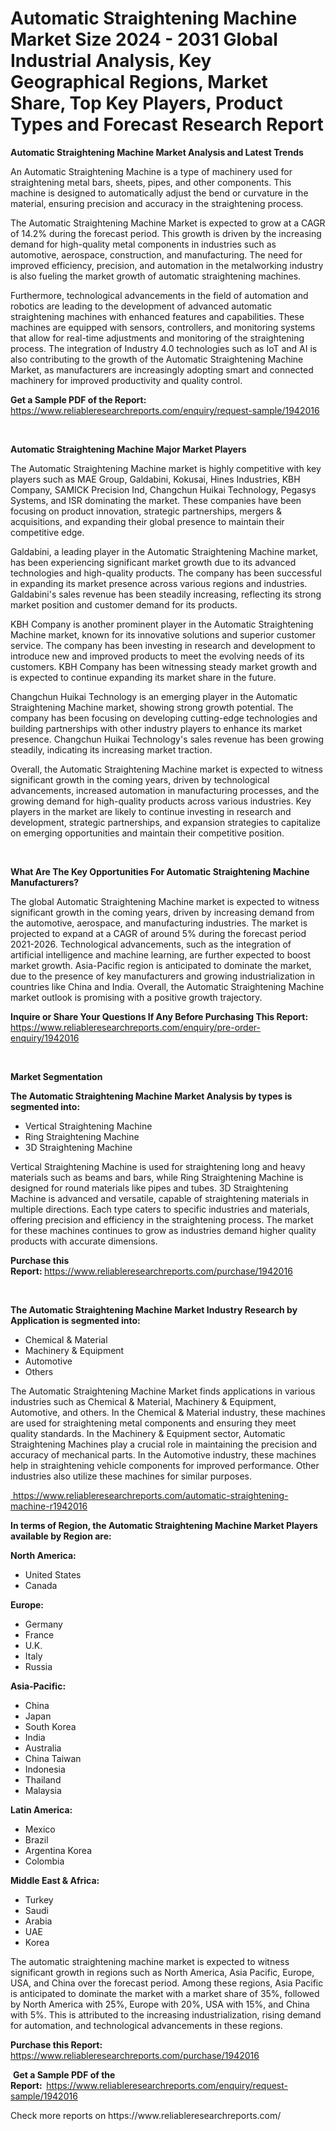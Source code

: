 <p><h1>Automatic Straightening Machine Market Size 2024 - 2031 Global Industrial Analysis, Key Geographical Regions, Market Share, Top Key Players, Product Types and Forecast Research Report</h1></p><p><strong>Automatic Straightening Machine Market Analysis and Latest Trends</strong></p>
<p><p>An Automatic Straightening Machine is a type of machinery used for straightening metal bars, sheets, pipes, and other components. This machine is designed to automatically adjust the bend or curvature in the material, ensuring precision and accuracy in the straightening process.</p><p>The Automatic Straightening Machine Market is expected to grow at a CAGR of 14.2% during the forecast period. This growth is driven by the increasing demand for high-quality metal components in industries such as automotive, aerospace, construction, and manufacturing. The need for improved efficiency, precision, and automation in the metalworking industry is also fueling the market growth of automatic straightening machines.</p><p>Furthermore, technological advancements in the field of automation and robotics are leading to the development of advanced automatic straightening machines with enhanced features and capabilities. These machines are equipped with sensors, controllers, and monitoring systems that allow for real-time adjustments and monitoring of the straightening process. The integration of Industry 4.0 technologies such as IoT and AI is also contributing to the growth of the Automatic Straightening Machine Market, as manufacturers are increasingly adopting smart and connected machinery for improved productivity and quality control.</p></p>
<p><strong>Get a Sample PDF of the Report:&nbsp;</strong> <a href="https://www.reliableresearchreports.com/enquiry/request-sample/1942016">https://www.reliableresearchreports.com/enquiry/request-sample/1942016</a></p>
<p>&nbsp;</p>
<p><strong>Automatic Straightening Machine Major Market Players</strong></p>
<p><p>The Automatic Straightening Machine market is highly competitive with key players such as MAE Group, Galdabini, Kokusai, Hines Industries, KBH Company, SAMICK Precision Ind, Changchun Huikai Technology, Pegasys Systems, and ISR dominating the market. These companies have been focusing on product innovation, strategic partnerships, mergers & acquisitions, and expanding their global presence to maintain their competitive edge.</p><p>Galdabini, a leading player in the Automatic Straightening Machine market, has been experiencing significant market growth due to its advanced technologies and high-quality products. The company has been successful in expanding its market presence across various regions and industries. Galdabini's sales revenue has been steadily increasing, reflecting its strong market position and customer demand for its products.</p><p>KBH Company is another prominent player in the Automatic Straightening Machine market, known for its innovative solutions and superior customer service. The company has been investing in research and development to introduce new and improved products to meet the evolving needs of its customers. KBH Company has been witnessing steady market growth and is expected to continue expanding its market share in the future.</p><p>Changchun Huikai Technology is an emerging player in the Automatic Straightening Machine market, showing strong growth potential. The company has been focusing on developing cutting-edge technologies and building partnerships with other industry players to enhance its market presence. Changchun Huikai Technology's sales revenue has been growing steadily, indicating its increasing market traction.</p><p>Overall, the Automatic Straightening Machine market is expected to witness significant growth in the coming years, driven by technological advancements, increased automation in manufacturing processes, and the growing demand for high-quality products across various industries. Key players in the market are likely to continue investing in research and development, strategic partnerships, and expansion strategies to capitalize on emerging opportunities and maintain their competitive position.</p></p>
<p>&nbsp;</p>
<p><strong>What Are The Key Opportunities For Automatic Straightening Machine Manufacturers?</strong></p>
<p><p>The global Automatic Straightening Machine market is expected to witness significant growth in the coming years, driven by increasing demand from the automotive, aerospace, and manufacturing industries. The market is projected to expand at a CAGR of around 5% during the forecast period 2021-2026. Technological advancements, such as the integration of artificial intelligence and machine learning, are further expected to boost market growth. Asia-Pacific region is anticipated to dominate the market, due to the presence of key manufacturers and growing industrialization in countries like China and India. Overall, the Automatic Straightening Machine market outlook is promising with a positive growth trajectory.</p></p>
<p><strong>Inquire or Share Your Questions If Any Before Purchasing This Report:</strong> <a href="https://www.reliableresearchreports.com/enquiry/pre-order-enquiry/1942016">https://www.reliableresearchreports.com/enquiry/pre-order-enquiry/1942016</a></p>
<p>&nbsp;</p>
<p><strong>Market Segmentation</strong></p>
<p><strong>The Automatic Straightening Machine Market Analysis by types is segmented into:</strong></p>
<p><ul><li>Vertical Straightening Machine</li><li>Ring Straightening Machine</li><li>3D Straightening Machine</li></ul></p>
<p><p>Vertical Straightening Machine is used for straightening long and heavy materials such as beams and bars, while Ring Straightening Machine is designed for round materials like pipes and tubes. 3D Straightening Machine is advanced and versatile, capable of straightening materials in multiple directions. Each type caters to specific industries and materials, offering precision and efficiency in the straightening process. The market for these machines continues to grow as industries demand higher quality products with accurate dimensions.</p></p>
<p><strong>Purchase this Report:&nbsp;</strong><a href="https://www.reliableresearchreports.com/purchase/1942016">https://www.reliableresearchreports.com/purchase/1942016</a></p>
<p>&nbsp;</p>
<p><strong>The Automatic Straightening Machine Market Industry Research by Application is segmented into:</strong></p>
<p><ul><li>Chemical & Material</li><li>Machinery & Equipment</li><li>Automotive</li><li>Others</li></ul></p>
<p><p>The Automatic Straightening Machine Market finds applications in various industries such as Chemical & Material, Machinery & Equipment, Automotive, and others. In the Chemical & Material industry, these machines are used for straightening metal components and ensuring they meet quality standards. In the Machinery & Equipment sector, Automatic Straightening Machines play a crucial role in maintaining the precision and accuracy of mechanical parts. In the Automotive industry, these machines help in straightening vehicle components for improved performance. Other industries also utilize these machines for similar purposes.</p></p>
<p><a href="https://www.reliableresearchreports.com/automatic-straightening-machine-r1942016">&nbsp;https://www.reliableresearchreports.com/automatic-straightening-machine-r1942016</a></p>
<p><strong>In terms of Region, the Automatic Straightening Machine Market Players available by Region are:</strong></p>
<p>
    <p> <strong> North America: </strong>
        <ul>
            <li>United States</li>
            <li>Canada</li>
        </ul>
        </p> 
    <p> <strong> Europe: </strong>
        <ul>
            <li>Germany</li>
            <li>France</li>
            <li>U.K.</li>
            <li>Italy</li>
            <li>Russia</li>
        </ul>
        </p> 
    <p> <strong> Asia-Pacific: </strong>
        <ul>
            <li>China</li>
            <li>Japan</li>
            <li>South Korea</li>
            <li>India</li>
            <li>Australia</li>
            <li>China Taiwan</li>
            <li>Indonesia</li>
            <li>Thailand</li>
            <li>Malaysia</li>
        </ul>
        </p> 
    <p> <strong> Latin America: </strong>
        <ul>
            <li>Mexico</li>
            <li>Brazil</li>
            <li>Argentina Korea</li>
            <li>Colombia</li>
        </ul>
        </p> 
    <p> <strong> Middle East & Africa: </strong>
        <ul>
            <li>Turkey</li>
            <li>Saudi</li>
            <li>Arabia</li>
            <li>UAE</li>
            <li>Korea</li>
        </ul>
    </p>
    </p>
<p><p>The automatic straightening machine market is expected to witness significant growth in regions such as North America, Asia Pacific, Europe, USA, and China over the forecast period. Among these regions, Asia Pacific is anticipated to dominate the market with a market share of 35%, followed by North America with 25%, Europe with 20%, USA with 15%, and China with 5%. This is attributed to the increasing industrialization, rising demand for automation, and technological advancements in these regions.</p></p>
<p><strong>Purchase this Report: </strong><a href="https://www.reliableresearchreports.com/purchase/1942016">https://www.reliableresearchreports.com/purchase/1942016</a></p>
<p>&nbsp;<strong>Get a Sample PDF of the Report:&nbsp;&nbsp;</strong><a href="https://www.reliableresearchreports.com/enquiry/request-sample/1942016">https://www.reliableresearchreports.com/enquiry/request-sample/1942016</a></p>
<p><strong></strong></p>
<p>Check more reports on https://www.reliableresearchreports.com/</p>